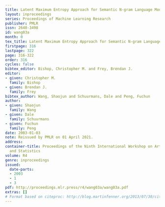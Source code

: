 ```yaml
---
title: Latent Maximum Entropy Approach for Semantic N-gram Language Modeling
layout: inproceedings
series: Proceedings of Machine Learning Research
publisher: PMLR
issn: 2640-3498
id: wang03a
month: 0
tex_title: Latent Maximum Entropy Approach for Semantic N-gram Language Modeling
firstpage: 316
lastpage: 322
page: 316-322
order: 316
cycles: false
bibtex_editor: Bishop, Christopher M. and Frey, Brendan J.
editor:
- given: Christopher M.
  family: Bishop
- given: Brendan J.
  family: Frey
bibtex_author: Wang, Shaojun and Schuurmans, Dale and Peng, Fuchun
author:
- given: Shaojun
  family: Wang
- given: Dale
  family: Schuurmans
- given: Fuchun
  family: Peng
date: 2003-01-03
note: Reissued by PMLR on 01 April 2021.
address:
container-title: Proceedings of the Ninth International Workshop on Artificial Intelligence
  and Statistics
volume: R4
genre: inproceedings
issued:
  date-parts:
  - 2003
  - 1
  - 3
pdf: http://proceedings.mlr.press/r4/wang03a/wang03a.pdf
extras: []
# Format based on citeproc: http://blog.martinfenner.org/2013/07/30/citeproc-yaml-for-bibliographies/
---
```

